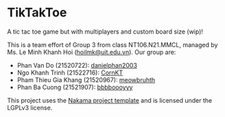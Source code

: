 # TikTakToe

A tic tac toe game but with multiplayers and custom board size (wip)!

This is a team effort of Group 3 from class NT106.N21.MMCL, managed by Ms. Le Minh Khanh Hoi ([hoilmk@uit.edu.vn]). Our group are:
- Phan Van Do (21520722): [danielphan2003]
- Ngo Khanh Trinh (21522716): [CornKT]
- Pham Thieu Gia Khang (21520967): [meowbruhth]
- Phan Ba Cuong (21521907): [bbbboooyyy]

This project uses the [Nakama project template][nakama-project-template] and is licensed under the LGPLv3 license.

[nakama-project-template]: https://github.com/heroiclabs/nakama-project-template/
[hoilmk@uit.edu.vn]: hoilmk@uit.edu.vn
[danielphan2003]: https://github.com/danielphan2003/
[CornKT]: https://github.com/CornKT/
[meowbruhth]: https://github.com/meowbruhth/
[bbbboooyyy]: https://github.com/bbbboooyyy/
